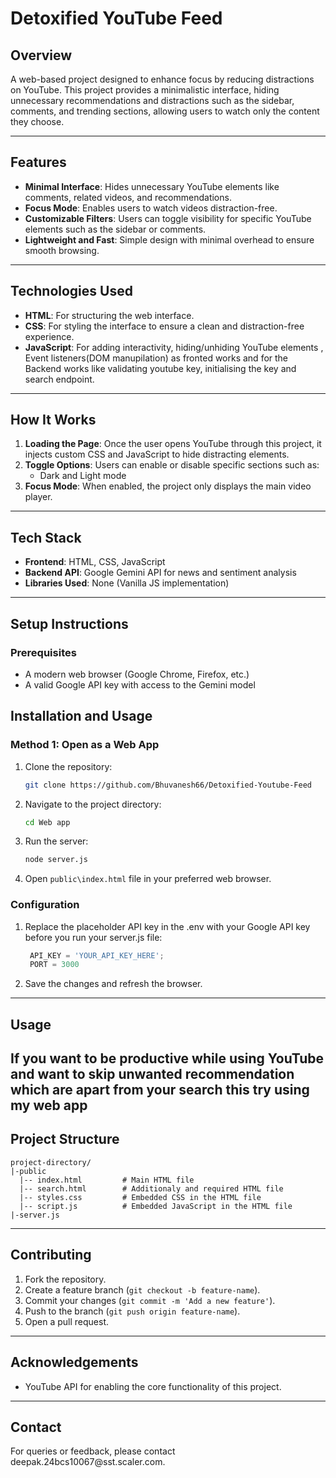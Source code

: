 # Detoxified YouTube Feed

## Overview
A web-based project designed to enhance focus by reducing distractions on YouTube. This project provides a minimalistic interface, hiding unnecessary recommendations and distractions such as the sidebar, comments, and trending sections, allowing users to watch only the content they choose.

---

## Features

- **Minimal Interface**: Hides unnecessary YouTube elements like comments, related videos, and recommendations.
- **Focus Mode**: Enables users to watch videos distraction-free.
- **Customizable Filters**: Users can toggle visibility for specific YouTube elements such as the sidebar or comments.
- **Lightweight and Fast**: Simple design with minimal overhead to ensure smooth browsing.
  
---

## Technologies Used

- **HTML**: For structuring the web interface.
- **CSS**: For styling the interface to ensure a clean and distraction-free experience.
- **JavaScript**: For adding interactivity, hiding/unhiding YouTube elements , Event listeners(DOM manupilation) as fronted works and for the Backend works like validating youtube key, initialising the key and search endpoint.
  
---

## How It Works

1. **Loading the Page**: Once the user opens YouTube through this project, it injects custom CSS and JavaScript to hide distracting elements.
2. **Toggle Options**: Users can enable or disable specific sections such as:
   - Dark and Light mode
3. **Focus Mode**: When enabled, the project only displays the main video player.

---


## Tech Stack

- **Frontend**: HTML, CSS, JavaScript
- **Backend API**: Google Gemini API for news and sentiment analysis
- **Libraries Used**: None (Vanilla JS implementation)

---

## Setup Instructions

### Prerequisites

- A modern web browser (Google Chrome, Firefox, etc.)
- A valid Google API key with access to the Gemini model

## Installation and Usage

### Method 1: Open as a Web App
1. Clone the repository:
   ```bash
   git clone https://github.com/Bhuvanesh66/Detoxified-Youtube-Feed

   ```
2. Navigate to the project directory:
   ```bash
   cd Web app
   ```
3. Run the server:
   ```bash
   node server.js
   ```
4. Open `public\index.html` file in your preferred web browser.

### Configuration

1. Replace the placeholder API key in the .env with your Google API key before you run your server.js file:
   ```javascript
    API_KEY = 'YOUR_API_KEY_HERE';
    PORT = 3000
   ```
2. Save the changes and refresh the browser.

---

## Usage
If you want to be productive while using YouTube and want to skip unwanted recommendation which are apart from your search this try using my web app
---

## Project Structure

```
project-directory/
|-public
  |-- index.html         # Main HTML file
  |-- search.html        # Additionaly and required HTML file
  |-- styles.css         # Embedded CSS in the HTML file
  |-- script.js          # Embedded JavaScript in the HTML file
|-server.js
```

---

## Contributing

1. Fork the repository.
2. Create a feature branch (`git checkout -b feature-name`).
3. Commit your changes (`git commit -m 'Add a new feature'`).
4. Push to the branch (`git push origin feature-name`).
5. Open a pull request.

---

## Acknowledgements

- YouTube API for enabling the core functionality of this project.


---

## Contact

For queries or feedback, please contact deepak.24bcs10067\@sst.scaler.com.
